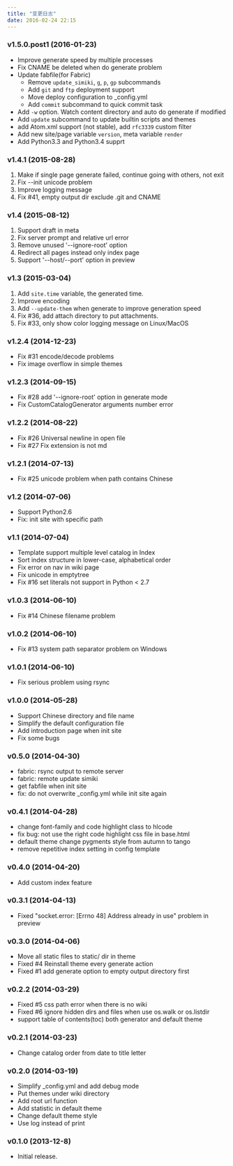 ```yaml
---
title: "变更日志"
date: 2016-02-24 22:15
---
```


### v1.5.0.post1 (2016-01-23) ###

-   Improve generate speed by multiple processes
-   Fix CNAME be deleted when do generate problem
-   Update fabfile(for Fabric)
    -   Remove `update_simiki`, `g`, `p`, `gp` subcommands
    -   Add `git` and `ftp` deployment support
    -   Move deploy configuration to \_config.yml
    -   Add `commit` subcommand to quick commit task
-   Add `-w` option. Watch content directory and auto do generate if
    modified
-   Add `update` subcommand to update builtin scripts and themes
-   add Atom.xml support (not stable), add `rfc3339` custom filter
-   Add new site/page variable `version`, meta variable `render`
-   Add Python3.3 and Python3.4 supprt

### v1.4.1 (2015-08-28) ###

1.  Make if single page generate failed, continue going with others, not
    exit
2.  Fix --init unicode problem
3.  Improve logging message
4.  Fix \#41, empty output dir exclude .git and CNAME

### v1.4 (2015-08-12) ###

1.  Support draft in meta
2.  Fix server prompt and relative url error
3.  Remove unused '--ignore-root' option
4.  Redirect all pages instead only index page
5.  Support '--host/--port' option in preview

### v1.3 (2015-03-04) ###

1.  Add `site.time` variable, the generated time.
2.  Improve encoding
3.  Add `--update-them` when generate to improve generation speed
4.  Fix \#36, add attach directory to put attachments.
5.  Fix \#33, only show color logging message on Linux/MacOS

### v1.2.4 (2014-12-23) ###

-   Fix \#31 encode/decode problems
-   Fix image overflow in simple themes

### v1.2.3 (2014-09-15) ###

-   Fix \#28 add '--ignore-root' option in generate mode
-   Fix CustomCatalogGenerator arguments number error

### v1.2.2 (2014-08-22) ###

-   Fix \#26 Universal newline in open file
-   Fix \#27 Fix extension is not md

### v1.2.1 (2014-07-13) ###

-   Fix \#25 unicode problem when path contains Chinese

### v1.2 (2014-07-06) ###

-   Support Python2.6
-   Fix: init site with specific path

### v1.1 (2014-07-04) ###

-   Template support multiple level catalog in Index
-   Sort index structure in lower-case, alphabetical order
-   Fix error on nav in wiki page
-   Fix unicode in emptytree
-   Fix \#16 set literals not support in Python \< 2.7

### v1.0.3 (2014-06-10) ###

-   Fix \#14 Chinese filename problem

### v1.0.2 (2014-06-10) ###

-   Fix \#13 system path separator problem on Windows

### v1.0.1 (2014-06-10) ###

-   Fix serious problem using rsync

### v1.0.0 (2014-05-28) ###

-   Support Chinese directory and file name
-   Simplify the default configuration file
-   Add introduction page when init site
-   Fix some bugs

### v0.5.0 (2014-04-30) ###

-   fabric: rsync output to remote server
-   fabric: remote update simiki
-   get fabfile when init site
-   fix: do not overwrite \_config.yml while init site again

### v0.4.1 (2014-04-28) ###

-   change font-family and code highlight class to hlcode
-   fix bug: not use the right code highlight css file in base.html
-   default theme change pygments style from autumn to tango
-   remove repetitive index setting in config template

### v0.4.0 (2014-04-20) ###

-   Add custom index feature

### v0.3.1 (2014-04-13) ###

-   Fixed "socket.error: [Errno 48] Address already in use" problem in
    preview

### v0.3.0 (2014-04-06) ###

-   Move all static files to static/ dir in theme
-   Fixed \#4 Reinstall theme every generate action
-   Fixed \#1 add generate option to empty output directory first

### v0.2.2 (2014-03-29) ###

-   Fixed \#5 css path error when there is no wiki
-   Fixed \#6 ignore hidden dirs and files when use os.walk or
    os.listdir
-   support table of contents(toc) both generator and default theme

### v0.2.1 (2014-03-23) ###

-   Change catalog order from date to title letter

### v0.2.0 (2014-03-19) ###

-   Simplify \_config.yml and add debug mode
-   Put themes under wiki directory
-   Add root url function
-   Add statistic in default theme
-   Change default theme style
-   Use log instead of print

### v0.1.0 (2013-12-8) ###

-   Initial release.

